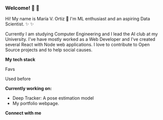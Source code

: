 ### Welcome! 👋 👋 

Hi! My name is María V. Ortiz :raising_hand: I'm ML enthusiast and an aspiring Data Scientist. :sparkles: :sparkles:

Currently I am studying Computer Engineering and I lead the AI club at my University. I've have mostly worked as a Web Developer and I've created several React with Node web applications. I love to contribute to Open Source projects and to help social causes.

__My tech stack__

Favs

Used before

__Currently working on:__

- Deep Tracker: A pose estimation model
- My portfolio webpage.

__Connect with me__
<!-- Twitter, Linkedin, Dev, Medium, correo -->
<!-- Coding, gif-->
